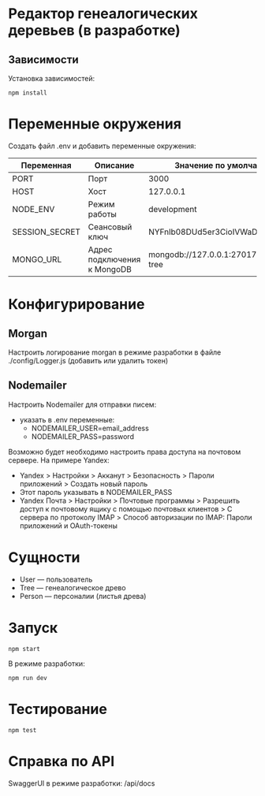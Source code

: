 # Редактор генеалогических деревьев (в разработке)

## Зависимости

Установка зависимостей:

```
npm install
```

# Переменные окружения

Создать файл .env и добавить переменные окружения:

| Переменная     | Описание                    | Значение по умолчанию                 |
|----------------|-----------------------------|---------------------------------------|
| PORT           | Порт                        | 3000                                  |
| HOST           | Хост                        | 127.0.0.1                             |
| NODE_ENV       | Режим работы                | development                           |
| SESSION_SECRET | Сеансовый ключ              | NYFnlb08DUd5er3CioIVWaDiOMzYaIMe      |
| MONGO_URL      | Адрес подключения к MongoDB | mongodb://127.0.0.1:27017/family-tree |

# Конфигурирование

## Morgan

Настроить логирование morgan в режиме разработки в файле ./config/Logger.js (добавить или удалить токен)

## Nodemailer

Настроить Nodemailer для отправки писем:

* указать в .env переменные:
    * NODEMAILER_USER=email_address
    * NODEMAILER_PASS=password

Возможно будет необходимо настроить права доступа на почтовом сервере. На примере Yandex:
* Yandex > Настройки > Акканут > Безопасность > Пароли приложений > Создать новый пароль
* Этот пароль указывать в NODEMAILER_PASS
* Yandex Почта > Настройки > Почтовые программы > Разрешить доступ к почтовому ящику с помощью почтовых клиентов > С сервера по протоколу IMAP > Способ авторизации по IMAP: Пароли приложений и OAuth-токены

# Сущности

* User — пользователь
* Tree — генеалогическое древо
* Person — персоналии (листья древа)

# Запуск

```
npm start
```

В режиме разработки:

```
npm run dev
```

# Тестирование

```
npm test
```

# Справка по API

SwaggerUI в режиме разработки: /api/docs